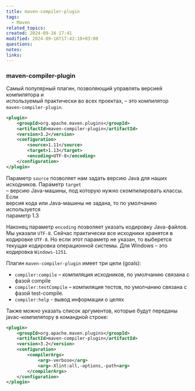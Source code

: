 ```yaml
---
title: maven-compiler-plugin
tags:
  - Maven
related_topics: 
created: 2024-09-16 17:41
modified: 2024-09-16T17:42:10+03:00
questions: 
notes: 
links: 
---
```


### maven-compiler-plugin

Самый популярный плагин, позволяющий управлять версией компилятора и  
используемый практически во всех проектах, – это компилятор  
`maven-compiler-plugin`.

```XML
<plugin>
    <groupId>org.apache.maven.plugins</groupId>
    <artifactId>maven-compiler-plugin</artifactId>
    <version>3.2</version>
    <configuration>
        <source>1.11</source>
        <target>1.13</target>
        <encoding>UTF-8</encoding>
    </configuration>
</plugin>
```

Параметр `source` позволяет нам задать версию Java для наших исходников. Параметр `target`  
– версию Java-машины, под которую нужно скомпилировать классы. Если  
версия кода или Java-машины не задана, то по умолчанию используется  
параметр 1.3  

Наконец параметр `encoding` позволяет указать кодировку Java-файлов. Мы указали `UTF-8`. Сейчас практически все исходники хранятся в кодировке `UTF-8`. Но если этот параметр не указан, то выберется текущая кодировка операционной системы. Для Windows – это кодировка `Windows-1251`.

Плагин `maven-compiler-plugin` имеет три цели (goals):

- `compiler:compile` – компиляция исходников, по умолчанию связана с фазой compile
- `compiler:testCompile` – компиляция тестов, по умолчанию связана с фазой test-compile.
- `compiler:help` - вывод информации о целях

Также можно указать список аргументов, которые будут переданы javac-компилятору в командной строке:

```XML
<plugin>
    <groupId>org.apache.maven.plugins</groupId>
    <artifactId>maven-compiler-plugin</artifactId>
    <version>3.2</version>
    <configuration>
        <compilerArgs>
            <arg>-verbose</arg>
            <arg>-Xlint:all,-options,-path<arg>
        </compilerArgs>
    </configuration>
</plugin>
```
